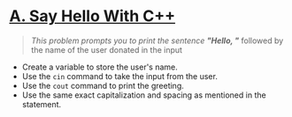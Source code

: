 # [A. Say Hello With C++](https://codeforces.com/group/6uhngucRCe/contest/429552/problem/A)
> *This problem prompts you to print the sentence **"Hello, "*** followed by the name of the user donated in the input

+ Create a variable to store the user's name.
+ Use the ```cin``` command to take the input from the user.
+ Use the ```cout``` command to print the greeting.
+ Use the same exact capitalization and spacing as mentioned in the statement.

